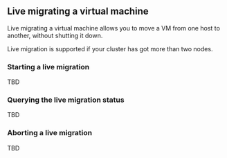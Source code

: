 ## Live migrating a virtual machine

Live migrating a virtual machine allows you to move a VM from one host to another, without shutting it down.

Live migration is supported if your cluster has got more than two nodes.

### Starting a live migration

TBD

### Querying the live migration status

TBD

### Aborting a live migration

TBD
